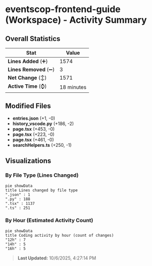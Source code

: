 # eventscop-frontend-guide (Workspace) - Activity Summary 

## Overall Statistics

| Stat                   | Value                                                             |
| ---------------------- | ----------------------------------------------------------------- |
| **Lines Added** (➕)   | 1574                                          |
| **Lines Removed** (➖) | 3                                        |
| **Net Change** (↕)    | 1571                |
| **Active Time** (⌚)   | 18 minutes |


## Modified Files
- **entries.json** (+1, -0)
- **history_vscode.py** (+186, -2)
- **page.tsx** (+453, -0)
- **page.tsx** (+223, -0)
- **page.tsx** (+461, -0)
- **searchHelpers.ts** (+250, -1)

## Visualizations

### By File Type (Lines Changed)

```mermaid
pie showData
title Lines changed by file type
".json" : 1
".py" : 188
".tsx" : 1137
".ts" : 251
```

### By Hour (Estimated Activity Count)

```mermaid
pie showData
title Coding activity by hour (count of changes)
"12h" : 7
"14h" : 5
"16h" : 5
```


> **Last Updated:** 10/6/2025, 4:27:14 PM